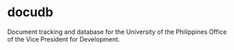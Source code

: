 # docudb

Document tracking and database for the University of the Philippines Office of the Vice President for Development.